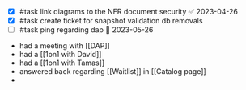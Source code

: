 - [x] #task link diagrams to the NFR document security ✅ 2023-04-26
- [x] #task create ticket for snapshot validation db removals
- [ ] #task ping regarding dap 📅 2023-05-26
- had a meeting with [[DAP]]
- had a [[1on1 with David]]
- had a [[1on1 with Tamas]]
- answered back regarding [[Waitlist]] in [[Catalog page]]
- 